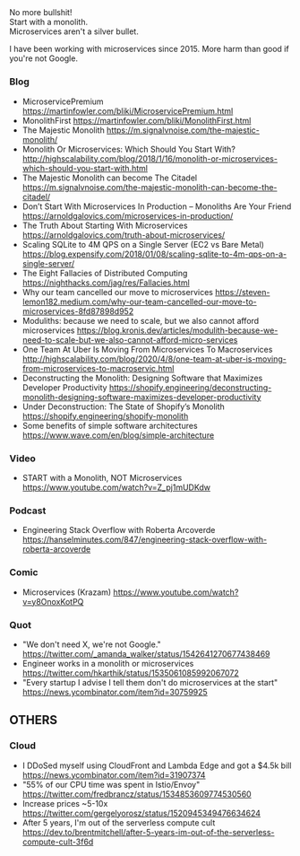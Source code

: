 ## 
No more bullshit!  
Start with a monolith.  
Microservices aren't a silver bullet.  

I have been working with microservices since 2015. More harm than good if you're not Google.

### Blog
- MicroservicePremium https://martinfowler.com/bliki/MicroservicePremium.html
- MonolithFirst https://martinfowler.com/bliki/MonolithFirst.html
- The Majestic Monolith https://m.signalvnoise.com/the-majestic-monolith/
- Monolith Or Microservices: Which Should You Start With? http://highscalability.com/blog/2018/1/16/monolith-or-microservices-which-should-you-start-with.html
- The Majestic Monolith can become The Citadel https://m.signalvnoise.com/the-majestic-monolith-can-become-the-citadel/
- Don’t Start With Microservices In Production – Monoliths Are Your Friend https://arnoldgalovics.com/microservices-in-production/
- The Truth About Starting With Microservices https://arnoldgalovics.com/truth-about-microservices/
- Scaling SQLite to 4M QPS on a Single Server (EC2 vs Bare Metal) https://blog.expensify.com/2018/01/08/scaling-sqlite-to-4m-qps-on-a-single-server/
- The Eight Fallacies of Distributed Computing https://nighthacks.com/jag/res/Fallacies.html
- Why our team cancelled our move to microservices https://steven-lemon182.medium.com/why-our-team-cancelled-our-move-to-microservices-8fd87898d952
- Moduliths: because we need to scale, but we also cannot afford microservices https://blog.kronis.dev/articles/modulith-because-we-need-to-scale-but-we-also-cannot-afford-micro-services
- One Team At Uber Is Moving From Microservices To Macroservices http://highscalability.com/blog/2020/4/8/one-team-at-uber-is-moving-from-microservices-to-macroservic.html
- Deconstructing the Monolith: Designing Software that Maximizes Developer Productivity https://shopify.engineering/deconstructing-monolith-designing-software-maximizes-developer-productivity
- Under Deconstruction: The State of Shopify’s Monolith https://shopify.engineering/shopify-monolith
- Some benefits of simple software architectures https://www.wave.com/en/blog/simple-architecture

### Video
- START with a Monolith, NOT Microservices https://www.youtube.com/watch?v=Z_pj1mUDKdw

### Podcast
- Engineering Stack Overflow with Roberta Arcoverde https://hanselminutes.com/847/engineering-stack-overflow-with-roberta-arcoverde

### Comic
- Microservices (Krazam) https://www.youtube.com/watch?v=y8OnoxKotPQ

### Quot
- "We don't need X, we're not Google." https://twitter.com/_amanda_walker/status/1542641270677438469
- Engineer works in a monolith or microservices https://twitter.com/hkarthik/status/1535061085992067072
- "Every startup I advise I tell them don't do microservices at the start" https://news.ycombinator.com/item?id=30759925


## OTHERS
### Cloud
- I DDoSed myself using CloudFront and Lambda Edge and got a $4.5k bill https://news.ycombinator.com/item?id=31907374
- "55% of our CPU time was spent in Istio/Envoy" https://twitter.com/fredbrancz/status/1534853609774530560
- Increase prices ~5-10x https://twitter.com/gergelyorosz/status/1520945349476634624
- After 5 years, I'm out of the serverless compute cult https://dev.to/brentmitchell/after-5-years-im-out-of-the-serverless-compute-cult-3f6d
